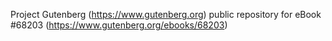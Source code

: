 Project Gutenberg (https://www.gutenberg.org) public repository for
eBook #68203 (https://www.gutenberg.org/ebooks/68203)
